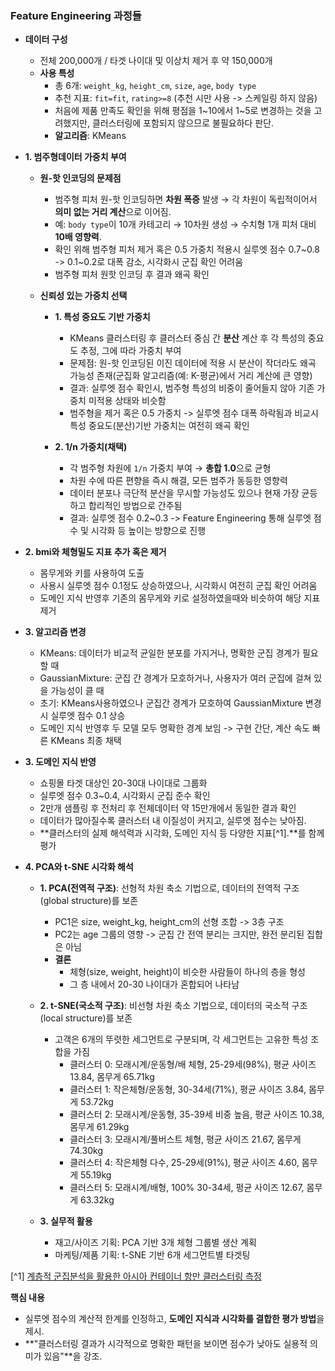 ### **Feature Engineering 과정들**
- **데이터 구성**
    - 전체 200,000개 / 타겟 나이대 및 이상치 제거 후 약 150,000개
    - **사용 특성**
        - 총 6개: `weight_kg`, `height_cm`, `size`, `age`, `body type`  
        - 추천 지표: `fit=fit`, `rating>=8` (추천 시만 사용 -> 스케일링 하지 않음)
        - 처음에 제품 만족도 확인을 위해 평점을 1~10에서 1~5로 변경하는 것을 고려했지만, 클러스터링에 포함되지 않으므로 불필요하다 판단.
        - **알고리즘**: KMeans

- **1. 범주형데이터 가중치 부여**
     -  **원-핫 인코딩의 문제점**
        - 범주형 피처 원-핫 인코딩하면 **차원 폭증** 발생 → 각 차원이 독립적이어서 **의미 없는 거리 계산**으로 이어짐.
        - 예: `body type`이 10개 카테고리 → 10차원 생성 → 수치형 1개 피처 대비 **10배 영향력**.
        - 확인 위해 범주형 피처 제거 혹은 0.5 가중치 적용시 실루엣 점수 0.7~0.8 -> 0.1~0.2로 대폭 감소, 시각화시 군집 확인 어려움
        - 범주형 피처 원핫 인코딩 후 결과 왜곡 확인
        
     -  **신뢰성 있는 가중치 선택**
        - **1. 특성 중요도 기반 가중치**
            - KMeans 클러스터링 후 클러스터 중심 간 **분산** 계산 후 각 특성의 중요도 추정, 그에 따라 가중치 부여
            - 문제점: 원-핫 인코딩된 이진 데이터에 적용 시 분산이 작더라도 왜곡 가능성 존재(군집화 알고리즘(예: K-평균)에서 거리 계산에 큰 영향)
            - 결과: 실루엣 점수 확인시, 범주형 특성의 비중이 줄어들지 않아 기존 가중치 미적용 상태와 비슷함
            - 범주형을 제거 혹은 0.5 가중치 ->  실루엣 점수 대폭 하락됨과 비교시 특성 중요도(분산)기반 가중치는 여전히 왜곡 확인

        - **2. 1/n 가중치(채택)**
            - 각 범주형 차원에 `1/n` 가중치 부여 → **총합 1.0**으로 균형
            - 차원 수에 따른 편향을 즉시 해결, 모든 범주가 동등한 영향력
            - 데이터 분포나 극단적 분산을 무시할 가능성도 있으나 현재 가장 균등하고 합리적인 방법으로 간주됨
            - 결과: 실루엣 점수 0.2~0.3 -> Feature Engineering 통해 실루엣 점수 및 시각화 등 높이는 방향으로 진행
   
- **2. bmi와 체형밀도 지표 추가 혹은 제거**
    - 몸무게와 키를 사용하여 도출
    - 사용시 실루엣 점수 0.1정도 상승하였으나, 시각화시 여전히 군집 확인 어려움
    - 도메인 지식 반영후 기존의 몸무게와 키로 설정하였을때와 비슷하여 해당 지표 제거

- **3. 알고리즘 변경**
    - KMeans: 데이터가 비교적 균일한 분포를 가지거나, 명확한 군집 경계가 필요할 때
    - GaussianMixture: 군집 간 경계가 모호하거나, 사용자가 여러 군집에 걸쳐 있을 가능성이 클 때
    - 초기: KMeans사용하였으나 군집간 경계가 모호하여 GaussianMixture 변경시 실루엣 점수 0.1 상승
    - 도메인 지식 반영후 두 모델 모두 명확한 경계 보임 -> 구현 간단, 계산 속도 빠른 KMeans 최종 채택

- **3. 도메인 지식 반영**
    - 쇼핑몰 타겟 대상인 20-30대 나이대로 그룹화
    - 실루엣 점수 0.3~0.4, 시각화시 군집 준수 확인
    - 2만개 샘플링 후 전처리 후 전체데이터 약 15만개에서 동일한 결과 확인
    - 데이터가 많아질수록 클러스터 내 이질성이 커지고, 실루엣 점수는 낮아짐.
    - **클러스터의 실제 해석력과 시각화, 도메인 지식 등 다양한 지표[^1].**를 함께 평가
  

- **4. PCA와 t-SNE 시각화 해석**
    -  **1. PCA(전역적 구조)**: 선형적 차원 축소 기법으로, 데이터의 전역적 구조(global structure)를 보존
        - PC1은 size, weight_kg, height_cm의 선형 조합 -> 3층 구조
        - PC2는 age 그룹의 영향 -> 군집 간 전역 분리는 크지만, 완전 분리된 집합은 아님
        - **결론** 
            - 체형(size, weight, height)이 비슷한 사람들이 하나의 층을 형성
            - 그 층 내에서 20-30 나이대가 혼합되어 나타남
       
    -  **2. t-SNE(국소적 구조)**: 비선형 차원 축소 기법으로, 데이터의 국소적 구조(local structure)를 보존
        - 고객은 6개의 뚜렷한 세그먼트로 구분되며, 각 세그먼트는 고유한 특성 조합을 가짐
            - 클러스터 0: 모래시계/운동형/배 체형, 25-29세(98%), 평균 사이즈 13.84, 몸무게 65.71kg
            - 클러스터 1: 작은체형/운동형, 30-34세(71%), 평균 사이즈 3.84, 몸무게 53.72kg
            - 클러스터 2: 모래시계/운동형, 35-39세 비중 높음, 평균 사이즈 10.38, 몸무게 61.29kg
            - 클러스터 3: 모래시계/풀버스트 체형, 평균 사이즈 21.67, 몸무게 74.30kg
            - 클러스터 4: 작은체형 다수, 25-29세(91%), 평균 사이즈 4.60, 몸무게 55.19kg
            - 클러스터 5: 모래시계/배형, 100% 30-34세, 평균 사이즈 12.67, 몸무게 63.32kg
    
    -  **3. 실무적 활용**
        - 재고/사이즈 기획: PCA 기반 3개 체형 그룹별 생산 계획
        - 마케팅/제품 기획: t-SNE 기반 6개 세그먼트별 타겟팅


[^1] [계층적 군집분석을 활용한 아시아 컨테이너 항만 클러스터링 측정](http://kportea.or.kr/filedown/Treatise/2022/3.%20%5B%ED%95%AD%EB%A7%8C%EA%B2%BD%EC%A0%9C%2037%EA%B6%8C%201%ED%98%B8%5D%20%EA%B3%84%EC%B8%B5%EC%A0%81%20%EA%B5%B0%EC%A7%91%EB%B6%84%EC%84%9D(%EC%B5%9C%EB%8B%A8,%20%EC%B5%9C%EC%9E%A5,%20%ED%8F%89%EA%B7%A0,%20%EC%A4%91%EC%95%99%EC%97%B0%EA%B2%B0)%EB%B0%A9%EB%B2%95%EC%97%90%20%EC%9D%98%ED%95%9C%20%EC%95%84%EC%8B%9C%EC%95%84%20%EC%BB%A8%ED%85%8C%EC%9D%B4%EB%84%88%20%ED%95%AD%EB%A7%8C%EC%9D%98%20%ED%81%B4%EB%9F%AC%EC%8A%A4%ED%84%B0%EB%A7%81%20%EC%B8%A1%EC%A0%95%20%EB%B0%8F%20%EC%8B%A4_.pdf)
 
**핵심 내용**
- 실루엣 점수의 계산적 한계를 인정하고, **도메인 지식과 시각화를 결합한 평가 방법**을 제시.
- **"클러스터링 결과가 시각적으로 명확한 패턴을 보이면 점수가 낮아도 실용적 의미가 있음"**을 강조.

